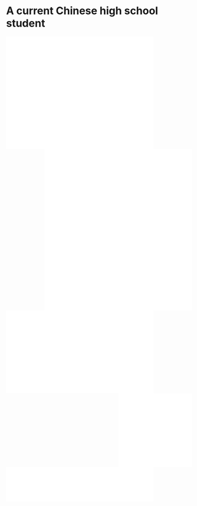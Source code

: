 # A current Chinese high school student
<img width="400px" align="left" src="/github-metrics.svg">
<img align="right" width="400px" src="/metrics.plugin.achievements.compact.svg">
<img width="400px" align="right" src="/metrics.plugin.isocalendar.fullyear.svg">
<img align="left" width="400px" src="/metrics.plugin.languages.details.svg">
<img width="400px" align="left" src="/metrics.plugin.followup.user.svg">
<img align=right height="200px" src="/tp.png">
<img width="400px" align="left" src="/metrics.plugin.topics.icons.svg">
